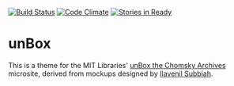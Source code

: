 [![Build Status](https://travis-ci.org/MITLibraries/unBox.svg?branch=master)](https://travis-ci.org/MITLibraries/unBox)
[![Code Climate](https://codeclimate.com/github/MITLibraries/unBox/badges/gpa.svg)](https://codeclimate.com/github/MITLibraries/unBox)
[![Stories in Ready](https://badge.waffle.io/MITLibraries/unBox.svg?label=ready&title=Ready)](http://waffle.io/MITLibraries/unBox)

unBox
======

This is a theme for the MIT Libraries' [unBox the Chomsky Archives](https://libraries.mit.edu/chomsky) microsite, derived from mockups designed by [Ilavenil Subbiah](http://www.subbiahdesign.com/).

